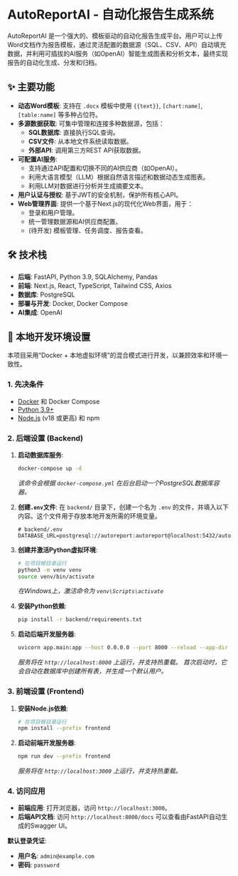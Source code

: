 # AutoReportAI - 自动化报告生成系统

AutoReportAI 是一个强大的、模板驱动的自动化报告生成平台。用户可以上传Word文档作为报告模板，通过灵活配置的数据源（SQL、CSV、API）自动填充数据，并利用可插拔的AI服务（如OpenAI）智能生成图表和分析文本，最终实现报告的自动化生成、分发和归档。

## ✨ 主要功能

- **动态Word模板**: 支持在 `.docx` 模板中使用 `{{text}}`, `[chart:name]`, `[table:name]` 等多种占位符。
- **多源数据获取**: 可集中管理和连接多种数据源，包括：
    - **SQL数据库**: 直接执行SQL查询。
    - **CSV文件**: 从本地文件系统读取数据。
    - **外部API**: 调用第三方REST API获取数据。
- **可配置AI服务**:
    - 支持通过API配置和切换不同的AI供应商（如OpenAI）。
    - 利用大语言模型（LLM）根据自然语言描述和数据动态生成图表。
    - 利用LLM对数据进行分析并生成摘要文本。
- **用户认证与授权**: 基于JWT的安全机制，保护所有核心API。
- **Web管理界面**: 提供一个基于Next.js的现代化Web界面，用于：
    - 登录和用户管理。
    - 统一管理数据源和AI供应商配置。
    - (待开发) 模板管理、任务调度、报告查看。

## 🛠️ 技术栈

- **后端**: FastAPI, Python 3.9, SQLAlchemy, Pandas
- **前端**: Next.js, React, TypeScript, Tailwind CSS, Axios
- **数据库**: PostgreSQL
- **部署与开发**: Docker, Docker Compose
- **AI集成**: OpenAI

## 🚀 本地开发环境设置

本项目采用“Docker + 本地虚拟环境”的混合模式进行开发，以兼顾效率和环境一致性。

### 1. 先决条件

- [Docker](https://www.docker.com/get-started/) 和 Docker Compose
- [Python 3.9+](https://www.python.org/downloads/)
- [Node.js](https://nodejs.org/) (v18 或更高) 和 npm

### 2. 后端设置 (Backend)

1.  **启动数据库服务**:
    ```bash
    docker-compose up -d
    ```
    *该命令会根据 `docker-compose.yml` 在后台启动一个PostgreSQL数据库容器。*

2.  **创建`.env`文件**:
    在 `backend/` 目录下，创建一个名为 `.env` 的文件，并填入以下内容。这个文件用于存放本地开发所需的环境变量。
    ```dotenv
    # backend/.env
    DATABASE_URL=postgresql://autoreport:autoreport@localhost:5432/autoreport
    ```

3.  **创建并激活Python虚拟环境**:
    ```bash
    # 在项目根目录运行
    python3 -m venv venv
    source venv/bin/activate
    ```
    *在Windows上，激活命令为 `venv\Scripts\activate`*

4.  **安装Python依赖**:
    ```bash
    pip install -r backend/requirements.txt
    ```

5.  **启动后端开发服务器**:
    ```bash
    uvicorn app.main:app --host 0.0.0.0 --port 8000 --reload --app-dir ./backend
    ```
    *服务将在 `http://localhost:8000` 上运行，并支持热重载。*
    *首次启动时，它会自动在数据库中创建所有表，并生成一个默认用户。*

### 3. 前端设置 (Frontend)

1.  **安装Node.js依赖**:
    ```bash
    # 在项目根目录运行
    npm install --prefix frontend
    ```

2.  **启动前端开发服务器**:
    ```bash
    npm run dev --prefix frontend
    ```
    *服务将在 `http://localhost:3000` 上运行，并支持热重载。*

### 4. 访问应用

- **前端应用**: 打开浏览器，访问 `http://localhost:3000`。
- **后端API文档**: 访问 `http://localhost:8000/docs` 可以查看由FastAPI自动生成的Swagger UI。

**默认登录凭证**:
- **用户名**: `admin@example.com`
- **密码**: `password`
